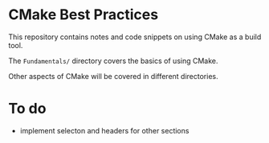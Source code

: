 # CMake Best Practices

This repository contains notes and code snippets on using CMake as a build tool.

The ```Fundamentals/``` directory covers the basics of using CMake.

Other aspects of CMake will be covered in different directories.

# To do

+ implement selecton and headers for other sections 